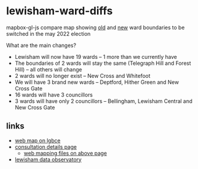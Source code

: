 # lewisham-ward-diffs

mapbox-gl-js compare map showing [old](https://gist.github.com/joe-liad/7fb39968587908b96f6b05f87b3250e0) and [new](https://gist.github.com/joe-liad/e66e2ec493ce3de692595b64eeb27b99) ward boundaries to be switched in the may 2022 election


What are the main changes?

* Lewisham will now have 19 wards – 1 more than we currently have
*	The boundaries of 2 wards will stay the same (Telegraph Hill and Forest Hill) – all others will change
*	2 wards will no longer exist – New Cross and Whitefoot
*	We will have 3 brand new wards – Deptford, Hither Green and New Cross Gate
*	16 wards will have 3 councillors
*	3 wards will have only 2 councillors – Bellingham, Lewisham Central and New Cross Gate

## links
* [web map on lgbce](https://consultation.lgbce.org.uk/node/17020)
* [consultation details page](https://www.lgbce.org.uk/all-reviews/greater-london/greater-london/lewisham)
  * [web mapping files on above page](https://s3-eu-west-2.amazonaws.com/lgbce/Reviews/Greater%20London/Lewisham/Final/Lewisham%20Final%20Recs.zip) 
* [lewisham data observatory](https://www.observatory.lewisham.gov.uk/)

